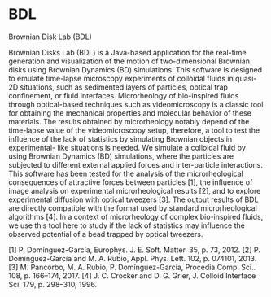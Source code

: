 # BDL
Brownian Disk Lab (BDL)

Brownian Disks Lab (BDL) is a Java-based application for the real-time generation and visualization of the motion of
two-dimensional Brownian disks using Brownian Dynamics (BD) simulations. This software is designed to emulate
time-lapse microscopy experiments of colloidal fluids in quasi-2D situations, such as sedimented layers of particles,
optical trap confinement, or fluid interfaces. Microrheology of bio-inspired fluids through optical-based techniques
such as videomicroscopy is a classic tool for obtaining the mechanical properties and molecular behavior of these
materials. The results obtained by microrheology notably depend of the time-lapse value of the videomicroscopy
setup, therefore, a tool to test the influence of the lack of statistics by simulating Brownian objects in experimental-
like situations is needed. We simulate a colloidal fluid by using Brownian Dynamics (BD) simulations, where the
particles are subjected to different external applied forces and inter-particle interactions. This software has been tested
for the analysis of the microrheological consequences of attractive forces between particles [1], the influence of image
analysis on experimental microrheological results [2], and to explore experimental diffusion with optical tweezers [3].
The output results of BDL are directly compatible with the format used by standard microrheological algorithms [4].
In a context of microrheology of complex bio-inspired fluids, we use this tool here to study if the lack of statistics
may influence the observed potential of a bead trapped by optical tweezers.

[1] P. Domínguez-García, Europhys. J. E. Soft. Matter. 35, p. 73, 2012.
[2] P. Domínguez-García and M. A. Rubio, Appl. Phys. Lett. 102, p. 074101, 2013.
[3] M. Pancorbo, M. A. Rubio, P. Domı́nguez-Garcı́a, Procedia Comp. Sci.. 108, p. 166–174, 2017.
[4] J. C. Crocker and D. G. Grier, J. Colloid Interface Sci. 179, p. 298–310, 1996.
